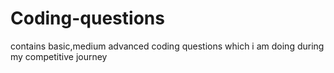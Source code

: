 # Coding-questions
contains basic,medium advanced coding questions which i am doing during my competitive journey
